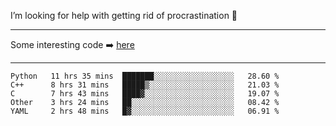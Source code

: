 I’m looking for help with getting rid of procrastination 🤔

-----

Some interesting code :arrow_right: [here](https://github.com/zhen8838/playground)

-----

<!--START_SECTION:waka-->
```text
Python   11 hrs 35 mins  ███████░░░░░░░░░░░░░░░░░░   28.60 % 
C++      8 hrs 31 mins   █████▒░░░░░░░░░░░░░░░░░░░   21.03 % 
C        7 hrs 43 mins   ████▓░░░░░░░░░░░░░░░░░░░░   19.07 % 
Other    3 hrs 24 mins   ██░░░░░░░░░░░░░░░░░░░░░░░   08.42 % 
YAML     2 hrs 48 mins   █▓░░░░░░░░░░░░░░░░░░░░░░░   06.91 % 
```
<!--END_SECTION:waka-->

<!--
**zhen8838/zhen8838** is a ✨ _special_ ✨ repository because its `README.md` (this file) appears on your GitHub profile.

Here are some ideas to get you started:

- 🔭 I’m currently working on ...
- 🌱 I’m currently learning ...
- 👯 I’m looking to collaborate on ...
 ...
- 💬 Ask me about ...
- 📫 How to reach me: ...
- 😄 Pronouns: ...
- ⚡ Fun fact: ...
-->
